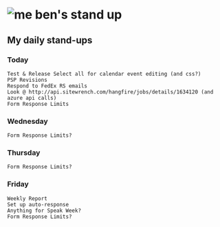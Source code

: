 # ![me](https://avatars2.githubusercontent.com/u/5232044?s=50&v=4) ben's stand up

## My daily stand-ups

### Today

    Test & Release Select all for calendar event editing (and css?)
    PSP Revisions
    Respond to FedEx RS emails
    Look @ http://api.sitewrench.com/hangfire/jobs/details/1634120 (and azure api calls)
    Form Response Limits
    
### Wednesday

    Form Response Limits?
    
### Thursday

    Form Response Limits?

### Friday
    
    Weekly Report
    Set up auto-response
    Anything for Speak Week?
    Form Response Limits?
